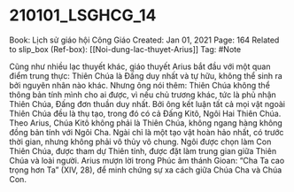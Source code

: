 # 210101_LSGHCG_14

Book: Lịch sử giáo hội Công Giáo
Created: Jan 01, 2021
Page: 164
Related to slip_box (Ref-box): [[Noi-dung-lac-thuyet-Arius]]
Tag: #Note

Cũng như nhiều lạc thuyết khác, giáo thuyết Arius bắt đầu với một quan điểm trung thực: Thiên Chúa là Đấng duy nhất và tự hữu, không thể sinh ra bởi nguyên nhân nào khác. Nhưng ông nói thêm: Thiên Chúa không thể thông bản tính mình cho ai được, vì nếu chủ trương khác, tức là phủ nhận Thiên Chúa, Đấng đơn thuần duy nhất. Bởi ông kết luận tất cả mọi vật ngoài Thiên Chúa đều là thụ tạo, trong đó có cả Đấng Kitô, Ngôi Hai Thiên Chúa. Theo Arius, Chúa Kitô không phải là Thiên Chúa, không ngang hàng không đồng bản tính với Ngôi Cha. Ngài chỉ là một tạo vật hoàn hảo nhất, có trước thời gian, nhưng không phải vô thủy vô chung. Ngôi được chọn làm Con Thiên Chúa, được tham dự Thiên tính, được đặt làm trung gian giữa Thiên Chúa và loài người. Arius mượn lời trong Phúc âm thánh Gioan: “Cha Ta cao trọng hơn Ta” (XIV, 28), để minh chứng sự xa cách giữa Chúa Cha và Chúa Con.